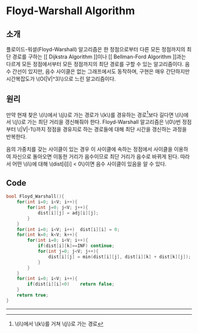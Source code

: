 # Floyd-Warshall Algorithm
## 소개
플로이드-워셜(Floyd-Warshall) 알고리즘은 한 정점으로부터 다른 모든 정점까지의 최단 경로를 구하는 [[ Dijkstra Algorithm ]]이나 [[ Bellman-Ford Algorithm ]]과는 다르게 모든 정점에서부터 모든 정점까지의 최단 경로를 구할 수 있는 알고리즘이다. 음수 간선이 있지만, 음수 사이클은 없는 그래프에서도 동작하며, 구현은 매우 간단하지만 시간복잡도가 \\(O(|V|^3)\\)으로 느린 알고리즘이다.

## 원리
만약 현재 찾은 \\(i\\)에서 \\(j\\)로 가는 경로가 \\(k\\)를 경유하는 경로[^1]보다 길다면  \\(i\\)에서 \\(j\\)로 가는 최단 거리을 갱신해줘야 한다. Floyd-Warshall 알고리즘은 \\(0\\)번 정점부터 \\(|V|-1\\)까지 정점을 경유지로 하는 경로들에 대해 최단 시간을 갱신하는 과정을 반복한다.

음의 가중치를 갖는 사이클이 있는 경우 이 사이클에 속하는 정점에서 사이클을 이용하여 자신으로 돌아오면 이동한 거리가 음수이므로 최단 거리가 음수로 바뀌게 된다. 따라서 어떤 \\(i\\)에 대해 \\(dist[i][i] < 0\\)이면 음수 사이클이 있음을 알 수 있다.

## Code
``` c++
bool Floyd_Warshall(){
	for(int i=0; i<V; i++){
		for(int j=0; j<V; j++){
			dist[i][j] = adj[i][j];
		}
	}
	for(int i=0; i<V; i++)	dist[i][i] = 0;
	for(int k=0; k<V; k++){
		for(int i=0; i<V; i++){
			if(dist[i][k]==INF)	continue;
			for(int j=0; j<V; j++){
				dist[i][j] = min(dist[i][j], dist[i][k] + dist[k][j]);
			}
		}
	}
	for(int i=0; i<V; i++){
		if(dist[i][i]<0)	return false;
	}
	return true;
}
```


---
[^1]: \\(i\\)에서 \\(k\\)를 거쳐 \\(j\\)로 가는 경로
